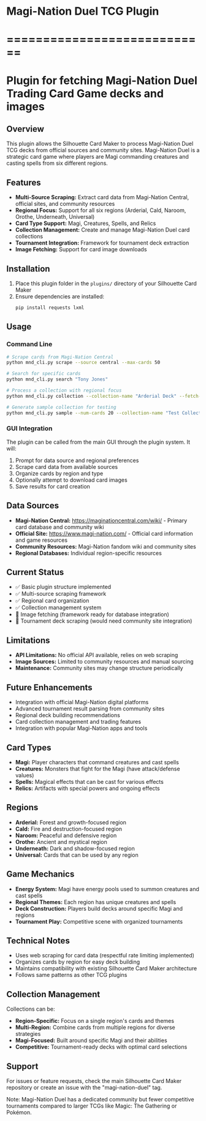 # Magi-Nation Duel TCG Plugin
# ============================
# Plugin for fetching Magi-Nation Duel Trading Card Game decks and images

## Overview
This plugin allows the Silhouette Card Maker to process Magi-Nation Duel TCG decks from official sources and community sites. Magi-Nation Duel is a strategic card game where players are Magi commanding creatures and casting spells from six different regions.

## Features
- **Multi-Source Scraping:** Extract card data from Magi-Nation Central, official sites, and community resources
- **Regional Focus:** Support for all six regions (Arderial, Cald, Naroom, Orothe, Underneath, Universal)
- **Card Type Support:** Magi, Creatures, Spells, and Relics
- **Collection Management:** Create and manage Magi-Nation Duel card collections
- **Tournament Integration:** Framework for tournament deck extraction
- **Image Fetching:** Support for card image downloads

## Installation
1. Place this plugin folder in the `plugins/` directory of your Silhouette Card Maker
2. Ensure dependencies are installed:
   ```bash
   pip install requests lxml
   ```

## Usage

### Command Line
```bash
# Scrape cards from Magi-Nation Central
python mnd_cli.py scrape --source central --max-cards 50

# Search for specific cards
python mnd_cli.py search "Tony Jones"

# Process a collection with regional focus
python mnd_cli.py collection --collection-name "Arderial Deck" --fetch-images

# Generate sample collection for testing
python mnd_cli.py sample --num-cards 20 --collection-name "Test Collection"
```

### GUI Integration
The plugin can be called from the main GUI through the plugin system. It will:
1. Prompt for data source and regional preferences
2. Scrape card data from available sources
3. Organize cards by region and type
4. Optionally attempt to download card images
5. Save results for card creation

## Data Sources
- **Magi-Nation Central:** https://maginationcentral.com/wiki/ - Primary card database and community wiki
- **Official Site:** https://www.magi-nation.com/ - Official card information and game resources
- **Community Resources:** Magi-Nation fandom wiki and community sites
- **Regional Databases:** Individual region-specific resources

## Current Status
- ✅ Basic plugin structure implemented
- ✅ Multi-source scraping framework
- ✅ Regional card organization
- ✅ Collection management system
- 🔄 Image fetching (framework ready for database integration)
- 🔄 Tournament deck scraping (would need community site integration)

## Limitations
- **API Limitations:** No official API available, relies on web scraping
- **Image Sources:** Limited to community resources and manual sourcing
- **Maintenance:** Community sites may change structure periodically

## Future Enhancements
- Integration with official Magi-Nation digital platforms
- Advanced tournament result parsing from community sites
- Regional deck building recommendations
- Card collection management and trading features
- Integration with popular Magi-Nation apps and tools

## Card Types
- **Magi:** Player characters that command creatures and cast spells
- **Creatures:** Monsters that fight for the Magi (have attack/defense values)
- **Spells:** Magical effects that can be cast for various effects
- **Relics:** Artifacts with special powers and ongoing effects

## Regions
- **Arderial:** Forest and growth-focused region
- **Cald:** Fire and destruction-focused region
- **Naroom:** Peaceful and defensive region
- **Orothe:** Ancient and mystical region
- **Underneath:** Dark and shadow-focused region
- **Universal:** Cards that can be used by any region

## Game Mechanics
- **Energy System:** Magi have energy pools used to summon creatures and cast spells
- **Regional Themes:** Each region has unique creatures and spells
- **Deck Construction:** Players build decks around specific Magi and regions
- **Tournament Play:** Competitive scene with organized tournaments

## Technical Notes
- Uses web scraping for card data (respectful rate limiting implemented)
- Organizes cards by region for easy deck building
- Maintains compatibility with existing Silhouette Card Maker architecture
- Follows same patterns as other TCG plugins

## Collection Management
Collections can be:
- **Region-Specific:** Focus on a single region's cards and themes
- **Multi-Region:** Combine cards from multiple regions for diverse strategies
- **Magi-Focused:** Built around specific Magi and their abilities
- **Competitive:** Tournament-ready decks with optimal card selections

## Support
For issues or feature requests, check the main Silhouette Card Maker repository or create an issue with the "magi-nation-duel" tag.

Note: Magi-Nation Duel has a dedicated community but fewer competitive tournaments compared to larger TCGs like Magic: The Gathering or Pokémon.
